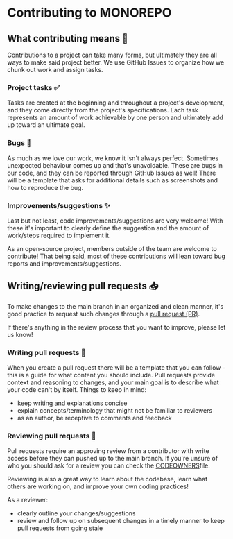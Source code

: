 # Contributing to MONOREPO
<!--- Brief description of the project and what it's used for] -->

## What contributing means 🤝
Contributions to a project can take many forms, but ultimately they are all ways to make said project better. We use GitHub Issues to organize how we chunk out work and assign tasks.

### Project tasks ✅
Tasks are created at the beginning and throughout a project's development, and they come directly from the project's specifications. Each task represents an amount of work achievable by one person and ultimately add up toward an ultimate goal.

### Bugs 🐞
As much as we love our work, we know it isn't always perfect. Sometimes unexpected behaviour comes up and that's unavoidable. These are bugs in our code, and they can be reported through GitHub Issues as well! There will be a template that asks for additional details such as screenshots and how to reproduce the bug.

### Improvements/suggestions ✨
Last but not least, code improvements/suggestions are very welcome! With these it's important to clearly define the suggestion and the amount of work/steps required to implement it.

As an open-source project, members outside of the team are welcome to contribute! That being said, most of these contributions will lean toward bug reports and improvements/suggestions. 

## Writing/reviewing pull requests 📥
To make changes to the main branch in an organized and clean manner, it's good practice to request such changes through a [pull request (PR)](https://docs.github.com/en/github/collaborating-with-pull-requests/proposing-changes-to-your-work-with-pull-requests/about-pull-requests).

If there's anything in the review process that you want to improve, please let us know!

### Writing pull requests 📝
When you create a pull request there will be a template that you can follow - this is a guide for what content you should include. Pull requests provide context and reasoning to changes, and your main goal is to describe what your code can't by itself. Things to keep in mind:
- keep writing and explanations concise
- explain concepts/terminology that might not be familiar to reviewers
- as an author, be receptive to comments and feedback

### Reviewing pull requests 👀
Pull requests require an approving review from a contributor with write access before they can pushed up to the main branch. If you're unsure of who you should ask for a review you can check the [CODEOWNERS](<!-- Link to CODEOWNERS file -->)file.

Reviewing is also a great way to learn about the codebase, learn what others are working on, and improve your own coding practices!

As a reviewer:
- clearly outline your changes/suggestions
- review and follow up on subsequent changes in a timely manner to keep pull requests from going stale
